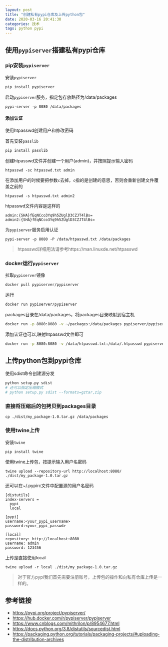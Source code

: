```yaml
---
layout: post
title: "创建私有pypi仓库及上传python包"
date: 2020-03-16 20:41:30
categories: 技术
tags: python pypi
---
```


## 使用`pypiserver`搭建私有pypi仓库

### pip安装`pypiserver`

安装`pypiserver`

```bash
pip install pypiserver 
```

启动`pypiserver`服务，指定包存放路径为/data/packages

```
pypi-server -p 8080 /data/packages
```

#### 添加认证

使用htpasswd创建用户和修改密码

首先安装`passlib`

```bash
pip install passlib
```

创建htpasswd文件并创建一个用户(admin)，并按照提示输入密码

```
htpasswd -sc htpasswd.txt admin
```

在添加用户的时候要把参数`c`去掉，`c`指的是创建的意思，否则会重新创建文件覆盖之前的

```
htpasswd -s htpasswd.txt admin2
```

htpasswd文件内容是这样的

```text
admin:{SHA}fEqNCco3Yq9h5ZUglD3CZJT4lBs=
admin2:{SHA}fEqNCco3Yq9h5ZUglD3CZJT4lBs=
```

为`pypiserver`服务启用认证

```
pypi-server -p 8080 -P /data/htpasswd.txt /data/packages
```

> htpasswd详细用法请参考https://man.linuxde.net/htpasswd


### docker运行`pypiserver`

拉取`pypiserver`镜像

```bash
docker pull pypiserver/pypiserver
```

运行

```bash
docker run pypiserver/pypiserver
```

packages目录在/data/packages，将packages目录映射到宿主机

```bash
docker run -p 8080:8080 -v ~/packages:/data/packages pypiserver/pypiserver
```

添加认证也可以,映射htpasswd文件即可

```bash
docker run -p 8080:8080 -v /data/htpasswd.txt:/data/.htpasswd pypiserver/pypiserver -P .htpasswd
```

## 上传python包到pypi仓库

使用sdist命令创建源分发

```bash
python setup.py sdist
# 还可以指定压缩模式
# python setup.py sdist --formats=gztar,zip
```

### 直接将压缩后的包拷贝到packages目录

```
cp ./dist/my_package-1.0.tar.gz /data/packages
```

### 使用twine上传

安装`twine`

```
pip install twine
```

使用twine上传包，按提示输入用户名密码

```
twine upload --repository-url http://localhost:8080/ ./dist/my_package-1.0.tar.gz
```

还可以在~/.pypirc文件中配置源的用户名密码

```
[distutils]
index-servers =
  pypi
  local

[pypi]
username:<your_pypi_username>
password:<your_pypi_passwd>

[local]
repository: http://localhost:8080
username: admin
password: 123456
```

上传是直接使用local

```
twine upload -r local ./dist/my_package-1.0.tar.gz
```

> 对于官方pypi我们首先需要注册账号，上传包的操作和向私有仓库上传是一样的。

## 参考链接

* https://pypi.org/project/pypiserver/
* https://hub.docker.com/r/pypiserver/pypiserver
* https://www.cnblogs.com/mithrilon/p/8954677.html
* https://docs.python.org/3.8/distutils/sourcedist.html
* https://packaging.python.org/tutorials/packaging-projects/#uploading-the-distribution-archives

